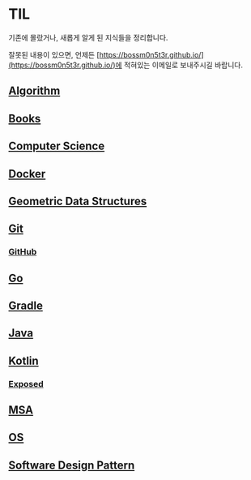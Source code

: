 # TIL

기존에 몰랐거나, 새롭게 알게 된 지식들을 정리합니다.

잘못된 내용이 있으면, 언제든 [https://bossm0n5t3r.github.io/](https://bossm0n5t3r.github.io/)에 적혀있는 이메일로 보내주시길 바랍니다.

## [Algorithm](./Algorithm/README.md)

## [Books](./Books/README.md)

## [Computer Science](./ComputerScience/README.md)

## [Docker](./Docker/README.md)

## [Geometric Data Structures](./GeometricDataStructures/README.md)

## [Git](./Git/README.md)

### [GitHub](./Git/GitHub/README.md)

## [Go](./Go/README.md)

## [Gradle](./Gradle/README.md)

## [Java](./Java/README.md)

## [Kotlin](./Kotlin/README.md)

### [Exposed](./Kotlin/Exposed/README.md)

## [MSA](./MSA/README.md)

## [OS](./OS/README.md)

## [Software Design Pattern](./SoftwareDesignPattern/README.md)
